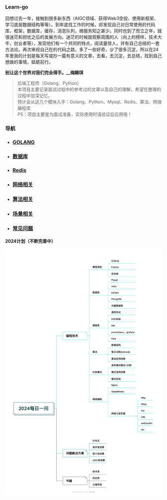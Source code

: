 ### Learn-go

回想过去一年，接触到很多新东西（AIGC领域、获得Web3空投、使用新框架、学习底层数据结构等等）。到年底找工作的时候，却发现自己对日常使用的代码库，框架，数据库，缓存，消息队列，微服务知之甚少。同时也到了而立之年，就很迷茫和担忧之后的发展方向。迷茫的时候就观察周围的人（向上的榜样，技术大牛，创业者等），发现他们有一个共同的特点，阅读量惊人，并有自己总结的一套方法论。再次审视自己在的代码之路，多了一些好奇，少了很多沉淀，所以在24年里我的计划是每天写或抄一篇有意义的文章，去看，去沉淀，去总结，找到自己想做的事情，砥砺前行。

**别让这个世界对我们完全得手。__梅赐琪**


> 后端工程师（Golang、Python）  
> 本项目主要记录面试过程中的参考过的文章以及自己的理解，希望在整理的过程中加深记忆。   
> 预计会从这几个模块入手：Golang、Python、Mysql、Redis、算法、网络编程库   
> PS：项目主要是为面试准备，实际使用时请验证后应用哦！  


### 导航

- ### [GOLANG](golang/readme.md)
- ### [数据库](database/readme.md)
- ### [Redis](redis/readme.md)
- ### [网络相关](network/readme.md)
- ### [算法相关](alg/readme.md)
- ### [场景相关](scenes/readme.md)
- ### [常见问题](test/readme.md)


#### 2024计划（不断完善中）
![2024-question](golang/docs/img/onequestion-2024.png)

